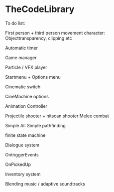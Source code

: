 # TheCodeLibrary

To do list:

First person + third person movement character:  
Objecttransparency, clipping etc

Automatic timer

Game manager

Particle / VFX player

Startmenu + Options menu

Cinematic switch

CineMachine options

Animation Controller

Projectile shooter + hitscan shooter
Melee combat

Simple AI: Simple pathfinding

finite state machine

Dialogue system

OntriggerEvents

OnPickedUp

Inventory system

Blending music / adaptive soundtracks
